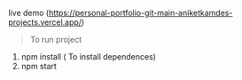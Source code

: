 live demo (https://personal-portfolio-git-main-aniketkamdes-projects.vercel.app/)


> To run project
1) npm install ( To install dependences)
2) npm start 
